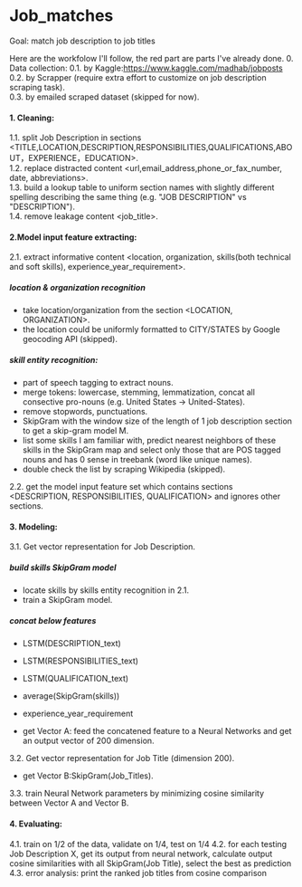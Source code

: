 # Job_matches
Goal: match job description to job titles


Here are the workfolow I'll follow, the red part are parts I've already done.
0. Data collection:
0.1. by Kaggle:https://www.kaggle.com/madhab/jobposts  
0.2. by Scrapper (require extra effort to customize on job description   scraping task).  
0.3. by emailed scraped dataset (skipped for now).  

#### 1. Cleaning:
1.1. split Job Description in sections <TITLE,LOCATION,DESCRIPTION,RESPONSIBILITIES,QUALIFICATIONS,ABOUT，EXPERIENCE，EDUCATION>.  
1.2. replace distracted content <url,email_address,phone_or_fax_number, date, abbreviations>.  
1.3. build a lookup table to uniform section names with slightly different spelling describing the same thing (e.g. "JOB DESCRIPTION" vs "DESCRIPTION").   
1.4. remove leakage content <job_title>.    

#### 2.Model input feature extracting:
2.1. extract informative content <location, organization, skills(both technical and soft skills), experience_year_requirement>.  

##### location & organization recognition
+ take location/organization from the section <LOCATION, ORGANIZATION>.  
+ the location could be uniformly formatted to CITY/STATES by Google geocoding API (skipped).  

##### skill entity recognition:
+ part of speech tagging to extract nouns.  
+ merge tokens: lowercase, stemming, lemmatization, concat all consective pro-nouns (e.g. United States -> United-States).  
+ remove stopwords, punctuations.  
+ SkipGram with the window size of the length of 1 job description section to get a skip-gram model M.  
+ list some skills I am familiar with, predict nearest neighbors of these skills in the SkipGram map and select only those that are POS tagged nouns and has 0 sense in treebank (word like unique names).  
+ double check the list by scraping Wikipedia (skipped).  

2.2. get the model input feature set which contains sections <DESCRIPTION, RESPONSIBILITIES, QUALIFICATION> and ignores other sections.  


#### 3. Modeling: 

3.1. Get vector representation for Job Description.  

##### build skills SkipGram model
+ locate skills by skills entity recognition in 2.1.  
+ train a SkipGram model.  

##### concat below features
+ LSTM(DESCRIPTION_text)  
+ LSTM(RESPONSIBILITIES_text)  
+ LSTM(QUALIFICATION_text)  
+ average(SkipGram(skills))  
+ experience_year_requirement  

+ get Vector A: feed the concatened feature to a Neural Networks and get an output vector of 200 dimension.  

3.2. Get vector representation for Job Title (dimension 200).  

+ get Vector B:SkipGram(Job_Titles).  

3.3. train Neural Network parameters by minimizing cosine similarity between Vector A and Vector B.  


#### 4. Evaluating:
4.1. train on 1/2 of the data, validate on 1/4, test on 1/4
4.2. for each testing Job Description X, get its output from neural network, calculate output cosine similarities with all SkipGram(Job Title), select the best as prediction
4.3. error analysis: print the ranked job titles from cosine comparison